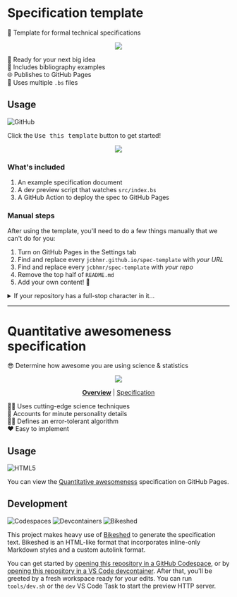 # Specification template

📄 Template for formal technical specifications

<div align="center">

![](https://thum.io/get/noanimate/crop/800/https://jcbhmr.github.io/spec-template/)

</div>

🧠 Ready for your next big idea \
🔖 Includes bibliography examples \
🌐 Publishes to GitHub Pages \
📂 Uses multiple `.bs` files

## Usage

![GitHub](https://img.shields.io/static/v1?style=for-the-badge&message=GitHub&color=181717&logo=GitHub&logoColor=FFFFFF&label=)

Click the <kbd>Use this template</kbd> button to get started!

<div align="center">

![](https://i.imgur.com/Qq5OknS.png)

</div>

### What's included

1. An example specification document
2. A dev preview script that watches `src/index.bs`
3. A GitHub Action to deploy the spec to GitHub Pages

### Manual steps

After using the template, you'll need to do a few things manually that we can't
do for you:

1. Turn on GitHub Pages in the Settings tab
2. Find and replace every `jcbhmr.github.io/spec-template` with _your URL_
3. Find and replace every `jcbhmr/spec-template` with _your repo_
4. Remove the top half of `README.md`
5. Add your own content! 🎉

<details>
  <summary>If your repository has a full-stop character in it...</summary>

...then you'll need to do some additional config. Instead of just the
`Repository: jcbhmr/spec-template` that you normally can use, you'll need to
include all the derivative metadata that Bikeshed can't generate when the repo
has a dot in the name.

```bs
<pre class="metadata">
URL: https://jcbhmr.github.io/spec-template/
TR: https://jcbhmr.github.io/spec-template/
Repository: https://github.com/jcbhmr/spec-template jcbhmr/spec-template
Issue Tracking: GitHub https://github.com/jcbhmr/spec-template/issues
Issue Tracker Template: https://github.com/jcbhmr/spec-template/issues/{0}
</pre>
```

</details>

---

# Quantitative awesomeness specification

😎 Determine how awesome you are using science & statistics

<div align="center">

![](https://thum.io/get/noanimate/crop/800/https://jcbhmr.github.io/spec-template/)

**[Overview](https://github.com/jcbhmr/spec-template#readme)** |
[Specification](https://jcbhmr.github.io/spec-template/)

</div>

👨‍🔬 Uses cutting-edge science techniques \
🔬 Accounts for minute personality details \
👨‍💻 Defines an error-tolerant algorithm \
❤️ Easy to implement

## Usage

![HTML5](https://img.shields.io/static/v1?style=for-the-badge&message=HTML5&color=E34F26&logo=HTML5&logoColor=FFFFFF&label=)

You can view the [Quantitative awesomeness] specification on GitHub Pages.

## Development

![Codespaces](https://img.shields.io/static/v1?style=for-the-badge&message=Codespaces&color=181717&logo=GitHub&logoColor=FFFFFF&label=)
![Devcontainers](https://img.shields.io/static/v1?style=for-the-badge&message=Devcontainers&color=2496ED&logo=Docker&logoColor=FFFFFF&label=)
![Bikeshed](https://img.shields.io/static/v1?style=for-the-badge&message=Bikeshed&color=005A9C&logo=&logoColor=FFFFFF&label=)

This project makes heavy use of [Bikeshed] to generate the specification text.
Bikeshed is an HTML-like format that incorporates inline-only Markdown styles
and a custom autolink format.

You can get started by [opening this repository in a GitHub Codespace], or by
[opening this repository in a VS Code devcontainer]. After that, you'll be
greeted by a fresh workspace ready for your edits. You can run `tools/dev.sh` or
the `dev` VS Code Task to start the preview HTTP server.

<!-- prettier-ignore-start -->
[quantitative awesomeness]: https://jcbhmr.github.io/spec-template/
[bikeshed]: https://tabatkins.github.io/bikeshed/
[opening this repository in a GitHub Codespace]: https://docs.github.com/en/codespaces/getting-started/quickstart
[opening this repository in a VS Code devcontainer]: https://code.visualstudio.com/docs/devcontainers/tutorial
<!-- prettier-ignore-end -->
